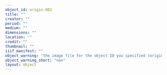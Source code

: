 ```yaml
---
object_id: origin-002
title: ""
creator: ""
period: ""
medium: ""
dimensions: ""
location: ""
credit: ""
thumbnail: ""
iiif_manifest: ""
object_warning: "the image file for the object ID you specified (origin-002) in your configuration CSV or Google Sheet was not found in components/images/objects/"
object_warning_short: "nan"
layout: object
---
```



